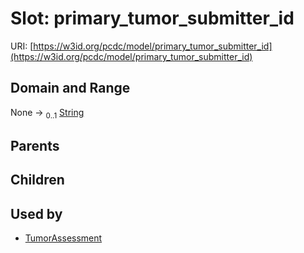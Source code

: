 
# Slot: primary_tumor_submitter_id




URI: [https://w3id.org/pcdc/model/primary_tumor_submitter_id](https://w3id.org/pcdc/model/primary_tumor_submitter_id)


## Domain and Range

None &#8594;  <sub>0..1</sub> [String](types/String.md)

## Parents


## Children


## Used by

 * [TumorAssessment](TumorAssessment.md)
